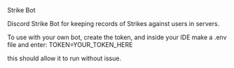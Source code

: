 Strike Bot

Discord Strike Bot for keeping records of Strikes against users in servers.


To use with your own bot, create the token, and inside your IDE make a .env file and enter: TOKEN=YOUR_TOKEN_HERE 


this should allow it to run without issue.
